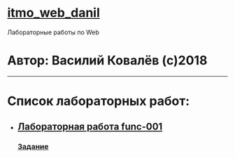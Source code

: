# [itmo_web_danil](https://github.com/theBang/itmo_web_danil/)
Лабораторные работы по Web
# Автор: Василий Ковалёв (с)2018
---
# Список лабораторных работ:
* ## [Лабораторная работа func-001](func-001)
  ### [Задание]()
